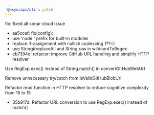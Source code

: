```yaml
---
'@asyncapi/cli': patch
---
```


fix: fixed all sonar cloud issue

- aa5ccef: fix(config):
- use 'node:' prefix for built-in modules
- replace if-assignment with nullish coalescing (??=)
- use String#replaceAll and String.raw in wildcardToRegex
- eb7394e: refactor: improve GitHub URL handling and simplify HTTP resolver

Use RegExp.exec() instead of String.match() in convertGitHubWebUrl

Remove unnecessary try/catch from isValidGitHubBlobUrl

Refactor read function in HTTP resolver to reduce cognitive complexity from 16 to 15
- 35b917d: Refactor URL conversion to use RegExp.exec() instead of match()


